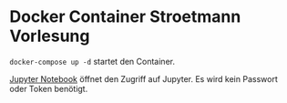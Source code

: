 # Docker Container Stroetmann Vorlesung

`docker-compose up -d` startet den Container.

[Jupyter Notebook](localhost:8888) öffnet den Zugriff auf Jupyter. Es wird kein Passwort oder Token benötigt.
